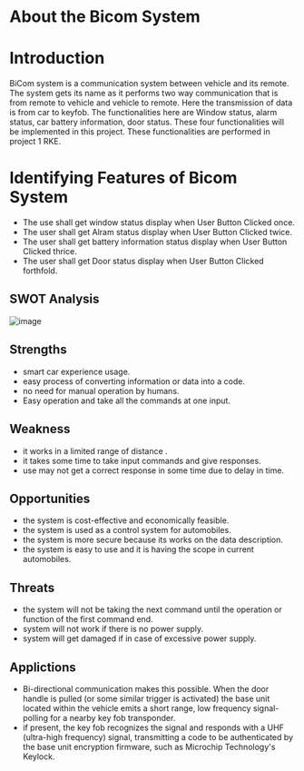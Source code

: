  # About the Bicom System
 # Introduction
BiCom system is a communication system between vehicle and its remote. The system gets its name as it performs two way communication that is from remote to vehicle and vehicle to remote. Here the transmission of data is from car to keyfob. The functionalities here are Window status, alarm status, car battery information, door status. These four functionalities will be implemented in this project. These functionalities are performed in project 1 RKE.
# Identifying Features of Bicom System
- The use shall get window status display when  User Button Clicked once.
- The user shall  get Alram status display when  User Button Clicked twice.
- The user shall get  battery information status display when User Button Clicked thrice.
- The user shall get Door status display when  User Button Clicked forthfold.

## SWOT Analysis

![image](https://user-images.githubusercontent.com/98837660/157905281-dbd303fb-879a-41ad-91ca-1c45f67756f4.png)

## Strengths
* smart car experience usage.
* easy process of converting information or data into a code.
* no need for manual operation by humans.
* Easy operation and take all the commands at one input.
## Weakness
* it works in a limited range of distance .
* it takes some time to take input commands and give responses.
* use may not get a correct response in some time due to delay in time.
## Opportunities
* the system is cost-effective and economically feasible.
* the system is used as a control system for automobiles.
* the system is more secure because its works on the data description.
* the system is easy to use and it is having the scope in current automobiles.
## Threats
* the system will not be taking the next command until the operation or function of the first command end.
* system will not work if there is no power supply.
* system will get damaged if in case of excessive power supply.

## Applictions 

 * Bi-directional communication makes this possible. When the door handle is pulled (or some similar trigger is activated) the base unit located within the vehicle emits a         short range, low frequency signal- polling for a nearby key fob transponder.
  * if present, the key fob recognizes the signal and responds with a UHF (ultra-high frequency) signal, transmitting a code to be authenticated by the base unit encryption         firmware, such as Microchip Technology's Keylock.
